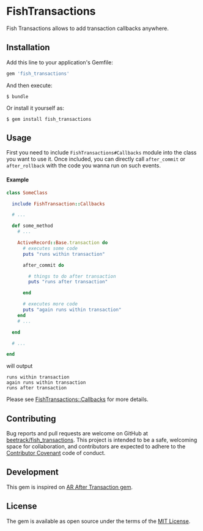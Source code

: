 # FishTransactions

Fish Transactions allows to add transaction callbacks anywhere.

## Installation

Add this line to your application's Gemfile:

```ruby
gem 'fish_transactions'
```

And then execute:

    $ bundle

Or install it yourself as:

    $ gem install fish_transactions

## Usage

First you need to include `FishTransactions#Callbacks` module into the class
you want to use it.
Once included, you can directly call `after_commit` or `after_rollback` with
the code you wanna run on such events.


#### Example

```ruby
class SomeClass

  include FishTransaction::Callbacks

  # ...

  def some_method
    # ...

    ActiveRecord::Base.transaction do
      # executes some code
      puts "runs within transaction"

      after_commit do

        # things to do after transaction
        puts "runs after transaction"

      end

      # executes more code
      puts "again runs within transaction"
    end
    # ...

  end

  # ...

end

```
will output
```
runs within transaction
again runs within transaction
runs after transaction
```

Please see [FishTransactions::Callbacks](FishTransactions/Callbacks.html) for more details.

## Contributing

Bug reports and pull requests are welcome on GitHub at
[beetrack/fish_transactions](https://github.com/beetrack/fish_transactions). This project is intended to be
a safe, welcoming space for collaboration, and contributors are expected to
adhere to the [Contributor Covenant](http://contributor-covenant.org) code
of conduct.


## Development

This gem is inspired on [AR After Transaction gem](https://github.com/grosser/ar_after_transaction).


## License

The gem is available as open source under the terms of the [MIT License](http://opensource.org/licenses/MIT).

